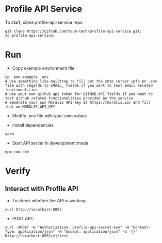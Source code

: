 # Profile API Service

To start, clone profile-api-service repo

```
git clone https://github.com/tuum-tech/profile-api-service.git;
cd profile-api-service;
```

# Run

- Copy example environment file

```
cp .env.example .env
# Use something like mailtrap to fill out the smtp server info on .env file with regards to EMAIL_ fields if you want to test email related functionalities
# Use your own github api token for GITHUB_API fields if you want to test github related functionalities provided by the service
# Generate your own Moralis API key at https://moralis.io/ and fill that on MORALIS_API_KEY
```

- Modify .env file with your own values

- Install dependencies

```
yarn
```

- Start API server in development mode

```
npm run dev
```

# Verify

## Interact with Profile API

- To check whether the API is working:

```
curl http://localhost:8082
```

- POST API:

```
curl -XPOST -H "Authorization: profile-api-secret-key" -H "Content-Type: application/json" -H "Accept: application/json" -d '{}' http://localhost:8082/v1/test
```
